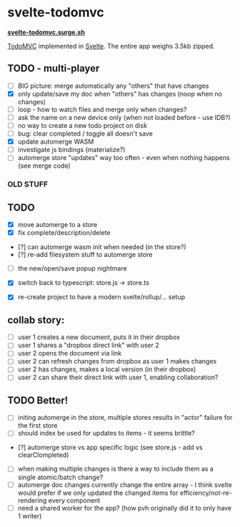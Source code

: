 # svelte-todomvc

**[svelte-todomvc.surge.sh](http://svelte-todomvc.surge.sh/)**

[TodoMVC](http://todomvc.com/) implemented in [Svelte](https://github.com/sveltejs/svelte). The entire app weighs 3.5kb zipped.

## TODO - multi-player

- [ ] BIG picture: merge automatically any "others" that have changes
- [x] only update/save my doc when "others" has changes (noop when no changes)
- [ ] loop - how to watch files and merge only when changes?
- [ ] ask the name on a new device only (when not loaded before - use IDB?)
- [ ] no way to create a new todo project on disk
- [ ] bug: clear completed / toggle all doesn't save
- [x] update automerge WASM
- [ ] investigate js bindings (materialize?)
- [ ] automerge store "updates" way too often - even when nothing happens (see merge code)

### OLD STUFF

## TODO

- [x] move automerge to a store
- [x] fix complete/description/delete
- [?] can automerge wasm init when needed (in the store?)
- [?] re-add filesystem stuff to automerge store
- [ ] the new/open/save popup nightmare
- [x] switch back to typescript: store.js -> store.ts
- [x] re-create project to have a modern svelte/rollup/... setup


## collab story:

- [ ] user 1 creates a new document, puts it in their dropbox
- [ ] user 1 shares a "dropbox direct link" with user 2
- [ ] user 2 opens the document via link
- [ ] user 2 can refresh changes from dropbox as user 1 makes changes
- [ ] user 2 has changes, makes a local version (in their dropbox)
- [ ] user 2 can share their direct link with user 1, enabling collaboration?

## TODO Better!
- [ ] initing automerge in the store, multiple stores results in "actor" failure for the first store
- [ ] should index be used for updates to items - it seems brittle?
- [?] automerge store vs app specific logic (see store.js - add vs clearClompleted)
- [ ] when making multiple changes is there a way to include them as a single atomic/batch change?
- [ ] automerge doc changes currently change the entire array - I think svelte would prefer if we only updated the changed items for efficiency/not-re-rendering every component
- [ ] need a shared worker for the app? (how pvh originally did it to only have 1 writer)
